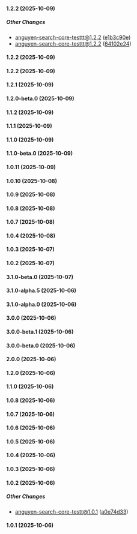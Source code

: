 #### 1.2.2 (2025-10-09)

##### Other Changes

*  anguyen-search-core-testtt@1.2.2 ([e1b3c90e](https://github.com/anguyen-yext2/search-core-testt/commit/e1b3c90ee4f81b43304c1cd8dbd65d326fe45ca1))
*  anguyen-search-core-testtt@1.2.2 ([64102e24](https://github.com/anguyen-yext2/search-core-testt/commit/64102e24ea04196aafb0b1db023604296c071024))

#### 1.2.2 (2025-10-09)

#### 1.2.2 (2025-10-09)

#### 1.2.1 (2025-10-09)

#### 1.2.0-beta.0 (2025-10-09)

#### 1.1.2 (2025-10-09)

#### 1.1.1 (2025-10-09)

#### 1.1.0 (2025-10-09)

#### 1.1.0-beta.0 (2025-10-09)

#### 1.0.11 (2025-10-09)

#### 1.0.10 (2025-10-08)

#### 1.0.9 (2025-10-08)

#### 1.0.8 (2025-10-08)

#### 1.0.7 (2025-10-08)

#### 1.0.4 (2025-10-08)

#### 1.0.3 (2025-10-07)

#### 1.0.2 (2025-10-07)

#### 3.1.0-beta.0 (2025-10-07)

#### 3.1.0-alpha.5 (2025-10-06)

#### 3.1.0-alpha.0 (2025-10-06)

#### 3.0.0 (2025-10-06)

#### 3.0.0-beta.1 (2025-10-06)

#### 3.0.0-beta.0 (2025-10-06)

#### 2.0.0 (2025-10-06)

#### 1.2.0 (2025-10-06)

#### 1.1.0 (2025-10-06)

#### 1.0.8 (2025-10-06)

#### 1.0.7 (2025-10-06)

#### 1.0.6 (2025-10-06)

#### 1.0.5 (2025-10-06)

#### 1.0.4 (2025-10-06)

#### 1.0.3 (2025-10-06)

#### 1.0.2 (2025-10-06)

##### Other Changes

*  anguyen-search-core-testt@1.0.1 ([a0e74d33](https://github.com/yext/search-core/commit/a0e74d33381b451c748e1fe29cbaca1d92091a32))

#### 1.0.1 (2025-10-06)

